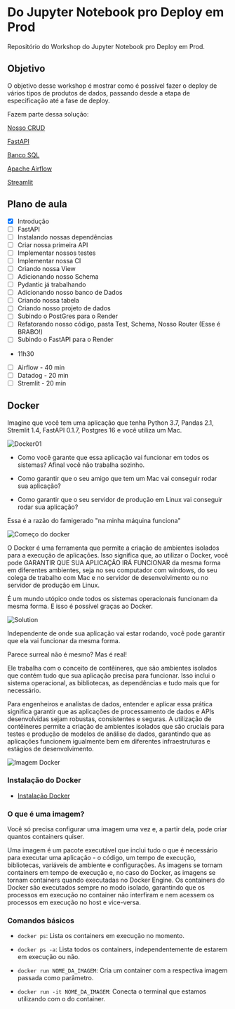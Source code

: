 # Do Jupyter Notebook pro Deploy em Prod

Repositório do Workshop do Jupyter Notebook pro Deploy em Prod.

## Objetivo

O objetivo desse workshop é mostrar como é possível fazer o deploy de vários tipos de produtos de dados, passando desde a etapa de especificação até a fase de deploy.

Fazem parte dessa solução:

[Nosso CRUD](https://github.com/lvgalvao/crud-fastapi-postgres-streamlit)

[FastAPI](https://github.com/lvgalvao/API-Do-Jupyter-Notebook-Pro-Deploy)

[Banco SQL](https://github.com/lvgalvao/SQL-Do-Jupyter-Notebook-Pro-Deploy)

[Apache Airflow](https://github.com/lvgalvao/AIRFLOW-Do-Jupyter-Notebook-Pro-Deploy)

[Streamlit](https://github.com/lvgalvao/STREAMLIT-DoJupyter-Notebook-Pro-Deploy)

## Plano de aula

- [x] Introdução
- [ ] FastAPI
- [ ] Instalando nossas dependências
- [ ] Criar nossa primeira API
- [ ] Implementar nossos testes
- [ ] Implementar nossa CI
- [ ] Criando nossa View
- [ ] Adicionando nosso Schema
- [ ] Pydantic já trabalhando
- [ ] Adicionando nosso banco de Dados
- [ ] Criando nossa tabela
- [ ] Criando nosso projeto de dados
- [ ] Subindo o PostGres para o Render
- [ ] Refatorando nosso código, pasta Test, Schema, Nosso Router (Esse é BRABO!)
- [ ] Subindo o FastAPI para o Render
- 11h30

- [ ] Airflow - 40 min
- [ ] Datadog - 20 min
- [ ] Stremlit - 20 min

## Docker

Imagine que você tem uma aplicação que tenha Python 3.7, Pandas 2.1, Stremlit 1.4, FastAPI 0.1.7, Postgres 16 e você utiliza um Mac. 

![Docker01](assets/docker_1.png)

- Como você garante que essa aplicação vai funcionar em todos os sistemas? Afinal você não trabalha sozinho.

- Como garantir que o seu amigo que tem um Mac vai conseguir rodar sua aplicação?
  
- Como garantir que o seu servidor de produção em Linux vai conseguir rodar sua aplicação?

Essa é a razão do famigerado "na minha máquina funciona"

![Começo do docker](assets/inicio.png)

O Docker é uma ferramenta que permite a criação de ambientes isolados para a execução de aplicações. Isso significa que, ao utilizar o Docker, você pode GARANTIR QUE SUA APLICAÇÃO IRÁ FUNCIONAR da mesma forma em diferentes ambientes, seja no seu computador com windows, do seu colega de trabalho com Mac e no servidor de desenvolvimento ou no servidor de produção em Linux.

É um mundo utópico onde todos os sistemas operacionais funcionam da mesma forma. E isso é possível graças ao Docker.

![Solution](assets/docker_image.png)

Independente de onde sua aplicação vai estar rodando, você pode garantir que ela vai funcionar da mesma forma.

Parece surreal não é mesmo? Mas é real!

Ele trabalha com o conceito de contêineres, que são ambientes isolados que contém tudo que sua aplicação precisa para funcionar. Isso inclui o sistema operacional, as bibliotecas, as dependências e tudo mais que for necessário. 

Para engenheiros e analistas de dados, entender e aplicar essa prática significa garantir que as aplicações de processamento de dados e APIs desenvolvidas sejam robustas, consistentes e seguras. A utilização de contêineres permite a criação de ambientes isolados que são cruciais para testes e produção de modelos de análise de dados, garantindo que as aplicações funcionem igualmente bem em diferentes infraestruturas e estágios de desenvolvimento.

![Imagem Docker](assets/docker.png)

### Instalação do Docker

- [Instalação Docker](https://docs.docker.com/engine/install/ubuntu/)


### O que é uma imagem?

Você só precisa configurar uma imagem uma vez e, a partir dela, pode criar quantos containers quiser.

Uma imagem é um pacote executável que inclui tudo o que é necessário para executar uma aplicação - o código, um tempo de execução, bibliotecas, variáveis de ambiente e configurações. As imagens se tornam containers em tempo de execução e, no caso do Docker, as imagens se tornam containers quando executadas no Docker Engine. Os containers do Docker são executados sempre no modo isolado, garantindo que os processos em execução no container não interfiram e nem acessem os processos em execução no host e vice-versa.

### Comandos básicos

- `docker ps`: Lista os containers em execução no momento.

- `docker ps -a`: Lista todos os containers, independentemente de estarem em execução ou não.

- `docker run NOME_DA_IMAGEM`: Cria um container com a respectiva imagem passada como parâmetro.

- `docker run -it NOME_DA_IMAGEM`: Conecta o terminal que estamos utilizando com o do container.

